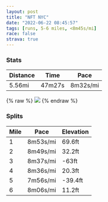 ```yaml
---
layout: post
title: "NFT NYC"
date: "2022-06-22 08:45:57"
tags: [runs, 5-6 miles, <8m45s/mi]
race: false
strava: true
---
```


### Stats

| Distance | Time | Pace |
|----------|------|------|
|5.56mi|47m27s|8m32s/mi|

{% raw %}
<img src='https://maps.googleapis.com/maps/api/staticmap?maptype=roadmap&path=enc:_|~wFlfibMo@nAM\Kl@Ob@AXEPKVWTQ`@ET]bAY^I`@Ch@IT?LJ\^X`Af@LZ@JM~@EJa@b@Sn@Mx@IPs@DSb@HJJ?XRj@RYEYQk@TAJDd@?h@qAvDa@|ASl@Op@u@|BOh@LXMXHRFZe@xAIFSl@Gz@MXCJ\ZId@sAnCSXk@vA[lD@b@Ol@En@Kl@Bb@Fj@Zl@t@j@LDVBb@CXM\c@ZsBZaAZ]`@SRGfAAd@Kx@]`@C`@Ad@Hv@`@j@f@l@z@Z~@d@xCN\Vd@f@^rA`@^ZZ`@Zr@Lh@?TR`A`@zAR^~@lAzAhA`Af@z@VvAn@bAv@\ZXb@Vl@^fATd@Z\pBh@Z?x@Gj@B`@Pb@Z\^b@hARxAT`Al@xAbBhCjAdAtAr@p@@h@Hd@A|AUH@|Bu@n@Ih@@f@NtB`Bz@~@hA~Az@rBd@j@h@Vf@J`A?tASf@@x@T`@ZfAlAV^Rh@x@|A^h@~@fAzAtAjAzA|@jBVb@r@zA^j@\`@r@`@l@TzBAtAQxAKjAFf@Hz@n@X~@VtAHx@b@v@NLzAbA`A\z@d@pDnArBlAn@l@l@fA^j@Xj@jBpC|@~@h@t@fA|@xA~@Ld@^x@b@lAF`@TRDPCl@H`ALh@JTJLv@Jh@UB?CF`@ZFHXNh@Hd@L^Vh@p@b@Tb@JL\CXBEh@^p@Xp@b@b@Nf@Nb@ARDHHhAp@v@Tf@h@f@?f@Ld@Xz@XZRp@`ANb@Zf@f@p@f@b@`BR`@M^d@vA`@d@t@FTXd@f@NVNDXAFQp@@Nc@lA]r@WVe@`AWr@U`@_@dA_@t@Id@BFbAp@f@Vv@j@RVn@^b@d@t@j@|@DJDl@|@d@Zf@H^XVT|@EZJ@TFPFBVp@f@DfBzFU]KCOV@Xs@lBHj@GF@FAN]CSJUMEj@IBEH?HMb@g@d@D\Zb@dCfBr@lAp@p@VB?R`@W`@NBh@SR[n@Oh@S`@GZ@DXH|@nAx@rBJ`@fAfAZ`@~@`At@Gb@\nAh@PnABv@BHBYHEd@@&key=AIzaSyC1MId7bFpkLXNAaYhBSTb8jLyiSqzbDtM&size=800x800&markers=color:yellow|label:S|40.79568,-73.94423&markers=color:green|label:F|40.75415999999994,-74.00146000000005'>
{% endraw %}

### Splits

| Mile | Pace | Elevation |
|------|------|-----------|
|1|8m53s/mi|69.6ft|
|2|8m49s/mi|32.2ft|
|3|8m37s/mi|-63ft|
|4|8m36s/mi|20.3ft|
|5|7m56s/mi|-39.4ft|
|6|8m06s/mi|11.2ft|
